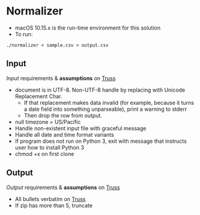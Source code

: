 # Normalizer

- macOS 10.15.x is the run-time environment for this solution
- To run:

```
./normalizer < sample.csv > output.csv

```

## Input

*Input* requirements & **assumptions** on [Truss](https://github.com/trussworks/truss-interview#the-problem-csv-normalization)

- document is in UTF-8. Non-UTF-8 handle by replacing with Unicode Replacement Char.
    - If that replacement makes data invalid (for example, because it turns a date field into something unparseable), print a warning to stderr 
    - Then drop the row from output.
- null timezone = US/Pacific
- Handle non-existent input file with graceful message
- Handle all date and time format variants
- If program does not run on Python 3, exit with message that instructs user how to install Python 3
- chmod +x on first clone


## Output 

*Output* requirements & **assumptions** on [Truss](https://github.com/trussworks/truss-interview#the-problem-csv-normalization)

- All bullets verbatim on [Truss](https://github.com/trussworks/truss-interview#the-problem-csv-normalization)
- If zip has more than 5, truncate



